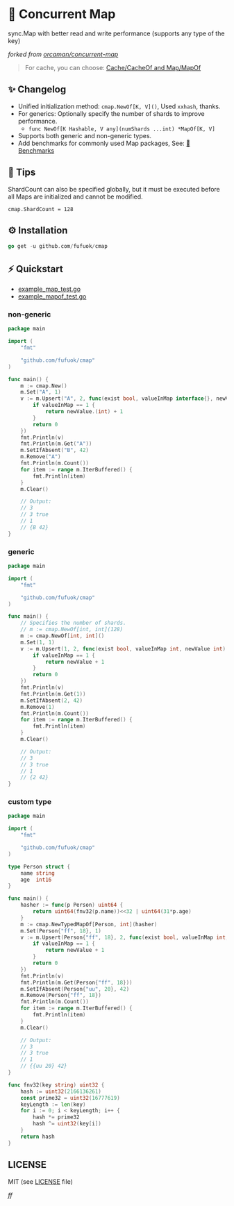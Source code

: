 # 🌈 Concurrent Map

sync.Map with better read and write performance (supports any type of the key)

*forked from [orcaman/concurrent-map](https://github.com/orcaman/concurrent-map)*

> For cache, you can choose: [Cache/CacheOf and Map/MapOf](https://github.com/fufuok/cache)

## ✨ Changelog

- Unified initialization method: `cmap.NewOf[K, V]()`, Used `xxhash`, thanks.
- For generics: Optionally specify the number of shards to improve performance. 
  - `func NewOf[K Hashable, V any](numShards ...int) *MapOf[K, V]`
- Supports both generic and non-generic types.
- Add benchmarks for commonly used Map packages, See: [🤖 Benchmarks](benchmarks)

## 🔖 Tips

ShardCount can also be specified globally, but it must be executed before all Maps are initialized and cannot be modified.

`cmap.ShardCount = 128`

## ⚙️ Installation

```go
go get -u github.com/fufuok/cmap
```

## ⚡️ Quickstart

- [example_map_test.go](example_map_test.go)
- [example_mapof_test.go](example_mapof_test.go)

### non-generic

```go
package main

import (
	"fmt"

	"github.com/fufuok/cmap"
)

func main() {
	m := cmap.New()
	m.Set("A", 1)
	v := m.Upsert("A", 2, func(exist bool, valueInMap interface{}, newValue interface{}) interface{} {
		if valueInMap == 1 {
			return newValue.(int) + 1
		}
		return 0
	})
	fmt.Println(v)
	fmt.Println(m.Get("A"))
	m.SetIfAbsent("B", 42)
	m.Remove("A")
	fmt.Println(m.Count())
	for item := range m.IterBuffered() {
		fmt.Println(item)
	}
	m.Clear()

	// Output:
	// 3
	// 3 true
	// 1
	// {B 42}
}
```

### generic

```go
package main

import (
	"fmt"

	"github.com/fufuok/cmap"
)

func main() {
	// Specifies the number of shards.
	// m := cmap.NewOf[int, int](128)
	m := cmap.NewOf[int, int]()
	m.Set(1, 1)
	v := m.Upsert(1, 2, func(exist bool, valueInMap int, newValue int) int {
		if valueInMap == 1 {
			return newValue + 1
		}
		return 0
	})
	fmt.Println(v)
	fmt.Println(m.Get(1))
	m.SetIfAbsent(2, 42)
	m.Remove(1)
	fmt.Println(m.Count())
	for item := range m.IterBuffered() {
		fmt.Println(item)
	}
	m.Clear()

	// Output:
	// 3
	// 3 true
	// 1
	// {2 42}
}
```

### custom type

```go
package main

import (
	"fmt"

	"github.com/fufuok/cmap"
)

type Person struct {
	name string
	age  int16
}

func main() {
	hasher := func(p Person) uint64 {
		return uint64(fnv32(p.name))<<32 | uint64(31*p.age)
	}
	m := cmap.NewTypedMapOf[Person, int](hasher)
	m.Set(Person{"ff", 18}, 1)
	v := m.Upsert(Person{"ff", 18}, 2, func(exist bool, valueInMap int, newValue int) int {
		if valueInMap == 1 {
			return newValue + 1
		}
		return 0
	})
	fmt.Println(v)
	fmt.Println(m.Get(Person{"ff", 18}))
	m.SetIfAbsent(Person{"uu", 20}, 42)
	m.Remove(Person{"ff", 18})
	fmt.Println(m.Count())
	for item := range m.IterBuffered() {
		fmt.Println(item)
	}
	m.Clear()

	// Output:
	// 3
	// 3 true
	// 1
	// {{uu 20} 42}
}

func fnv32(key string) uint32 {
	hash := uint32(2166136261)
	const prime32 = uint32(16777619)
	keyLength := len(key)
	for i := 0; i < keyLength; i++ {
		hash *= prime32
		hash ^= uint32(key[i])
	}
	return hash
}
```



## LICENSE

MIT (see [LICENSE](https://github.com/orcaman/concurrent-map/blob/master/LICENSE) file)







*ff*

